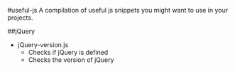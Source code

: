 #useful-js
A compilation of useful js snippets you might want to use in your projects.

##jQuery
* jQuery-version.js 
    * Checks if jQuery is defined
    * Checks the version of jQuery
